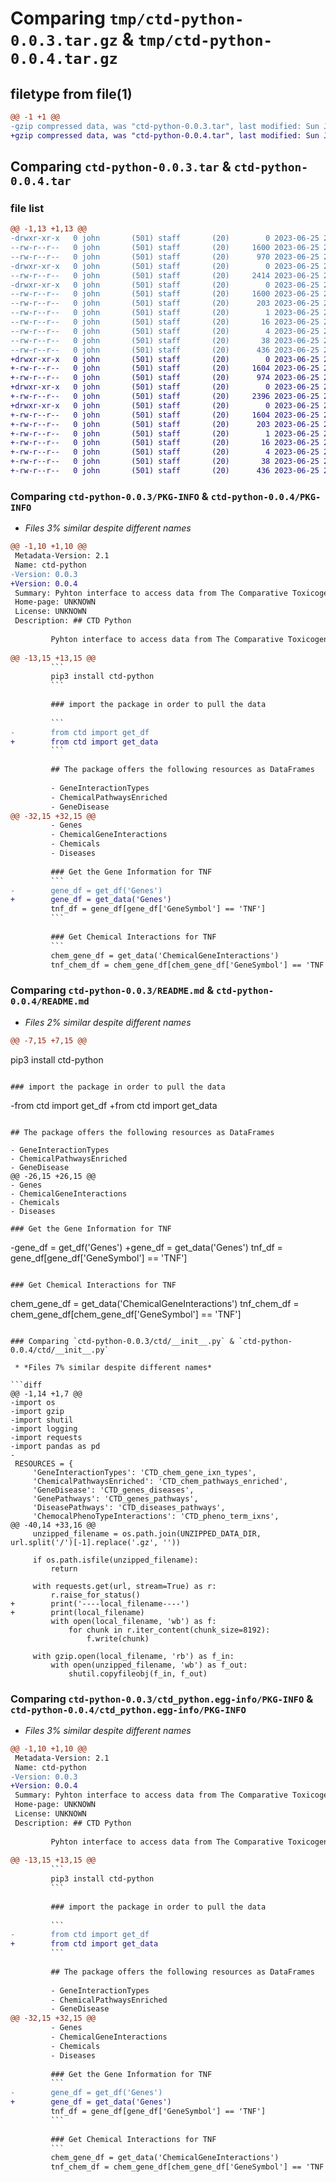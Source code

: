 # Comparing `tmp/ctd-python-0.0.3.tar.gz` & `tmp/ctd-python-0.0.4.tar.gz`

## filetype from file(1)

```diff
@@ -1 +1 @@
-gzip compressed data, was "ctd-python-0.0.3.tar", last modified: Sun Jun 25 20:58:09 2023, max compression
+gzip compressed data, was "ctd-python-0.0.4.tar", last modified: Sun Jun 25 21:06:13 2023, max compression
```

## Comparing `ctd-python-0.0.3.tar` & `ctd-python-0.0.4.tar`

### file list

```diff
@@ -1,13 +1,13 @@
-drwxr-xr-x   0 john       (501) staff       (20)        0 2023-06-25 20:58:09.817692 ctd-python-0.0.3/
--rw-r--r--   0 john       (501) staff       (20)     1600 2023-06-25 20:58:09.817050 ctd-python-0.0.3/PKG-INFO
--rw-r--r--   0 john       (501) staff       (20)      970 2023-06-25 20:53:40.000000 ctd-python-0.0.3/README.md
-drwxr-xr-x   0 john       (501) staff       (20)        0 2023-06-25 20:58:09.813120 ctd-python-0.0.3/ctd/
--rw-r--r--   0 john       (501) staff       (20)     2414 2023-06-25 20:57:09.000000 ctd-python-0.0.3/ctd/__init__.py
-drwxr-xr-x   0 john       (501) staff       (20)        0 2023-06-25 20:58:09.816163 ctd-python-0.0.3/ctd_python.egg-info/
--rw-r--r--   0 john       (501) staff       (20)     1600 2023-06-25 20:58:09.000000 ctd-python-0.0.3/ctd_python.egg-info/PKG-INFO
--rw-r--r--   0 john       (501) staff       (20)      203 2023-06-25 20:58:09.000000 ctd-python-0.0.3/ctd_python.egg-info/SOURCES.txt
--rw-r--r--   0 john       (501) staff       (20)        1 2023-06-25 20:58:09.000000 ctd-python-0.0.3/ctd_python.egg-info/dependency_links.txt
--rw-r--r--   0 john       (501) staff       (20)       16 2023-06-25 20:58:09.000000 ctd-python-0.0.3/ctd_python.egg-info/requires.txt
--rw-r--r--   0 john       (501) staff       (20)        4 2023-06-25 20:58:09.000000 ctd-python-0.0.3/ctd_python.egg-info/top_level.txt
--rw-r--r--   0 john       (501) staff       (20)       38 2023-06-25 20:58:09.817825 ctd-python-0.0.3/setup.cfg
--rw-r--r--   0 john       (501) staff       (20)      436 2023-06-25 20:57:13.000000 ctd-python-0.0.3/setup.py
+drwxr-xr-x   0 john       (501) staff       (20)        0 2023-06-25 21:06:13.303824 ctd-python-0.0.4/
+-rw-r--r--   0 john       (501) staff       (20)     1604 2023-06-25 21:06:13.303173 ctd-python-0.0.4/PKG-INFO
+-rw-r--r--   0 john       (501) staff       (20)      974 2023-06-25 21:03:16.000000 ctd-python-0.0.4/README.md
+drwxr-xr-x   0 john       (501) staff       (20)        0 2023-06-25 21:06:13.299074 ctd-python-0.0.4/ctd/
+-rw-r--r--   0 john       (501) staff       (20)     2396 2023-06-25 21:04:11.000000 ctd-python-0.0.4/ctd/__init__.py
+drwxr-xr-x   0 john       (501) staff       (20)        0 2023-06-25 21:06:13.302359 ctd-python-0.0.4/ctd_python.egg-info/
+-rw-r--r--   0 john       (501) staff       (20)     1604 2023-06-25 21:06:13.000000 ctd-python-0.0.4/ctd_python.egg-info/PKG-INFO
+-rw-r--r--   0 john       (501) staff       (20)      203 2023-06-25 21:06:13.000000 ctd-python-0.0.4/ctd_python.egg-info/SOURCES.txt
+-rw-r--r--   0 john       (501) staff       (20)        1 2023-06-25 21:06:13.000000 ctd-python-0.0.4/ctd_python.egg-info/dependency_links.txt
+-rw-r--r--   0 john       (501) staff       (20)       16 2023-06-25 21:06:13.000000 ctd-python-0.0.4/ctd_python.egg-info/requires.txt
+-rw-r--r--   0 john       (501) staff       (20)        4 2023-06-25 21:06:13.000000 ctd-python-0.0.4/ctd_python.egg-info/top_level.txt
+-rw-r--r--   0 john       (501) staff       (20)       38 2023-06-25 21:06:13.303990 ctd-python-0.0.4/setup.cfg
+-rw-r--r--   0 john       (501) staff       (20)      436 2023-06-25 21:05:56.000000 ctd-python-0.0.4/setup.py
```

### Comparing `ctd-python-0.0.3/PKG-INFO` & `ctd-python-0.0.4/PKG-INFO`

 * *Files 3% similar despite different names*

```diff
@@ -1,10 +1,10 @@
 Metadata-Version: 2.1
 Name: ctd-python
-Version: 0.0.3
+Version: 0.0.4
 Summary: Pyhton interface to access data from The Comparative Toxicogenomics Database (CTD)
 Home-page: UNKNOWN
 License: UNKNOWN
 Description: ## CTD Python
         
         Pyhton interface to access data from The Comparative Toxicogenomics Database (CTD)
         
@@ -13,15 +13,15 @@
         ```
         pip3 install ctd-python
         ```
         
         ### import the package in order to pull the data
         
         ```
-        from ctd import get_df
+        from ctd import get_data
         ```
         
         ## The package offers the following resources as DataFrames
         
         - GeneInteractionTypes
         - ChemicalPathwaysEnriched
         - GeneDisease
@@ -32,15 +32,15 @@
         - Genes
         - ChemicalGeneInteractions
         - Chemicals
         - Diseases
         
         ### Get the Gene Information for TNF
         ```
-        gene_df = get_df('Genes')
+        gene_df = get_data('Genes')
         tnf_df = gene_df[gene_df['GeneSymbol'] == 'TNF']
         ```
         
         ### Get Chemical Interactions for TNF
         ```
         chem_gene_df = get_data('ChemicalGeneInteractions')
         tnf_chem_df = chem_gene_df[chem_gene_df['GeneSymbol'] == 'TNF']
```

### Comparing `ctd-python-0.0.3/README.md` & `ctd-python-0.0.4/README.md`

 * *Files 2% similar despite different names*

```diff
@@ -7,15 +7,15 @@
 ```
 pip3 install ctd-python
 ```
 
 ### import the package in order to pull the data
 
 ```
-from ctd import get_df
+from ctd import get_data
 ```
 
 ## The package offers the following resources as DataFrames
 
 - GeneInteractionTypes
 - ChemicalPathwaysEnriched
 - GeneDisease
@@ -26,15 +26,15 @@
 - Genes
 - ChemicalGeneInteractions
 - Chemicals
 - Diseases
 
 ### Get the Gene Information for TNF
 ```
-gene_df = get_df('Genes')
+gene_df = get_data('Genes')
 tnf_df = gene_df[gene_df['GeneSymbol'] == 'TNF']
 ```
 
 ### Get Chemical Interactions for TNF
 ```
 chem_gene_df = get_data('ChemicalGeneInteractions')
 tnf_chem_df = chem_gene_df[chem_gene_df['GeneSymbol'] == 'TNF']
```

### Comparing `ctd-python-0.0.3/ctd/__init__.py` & `ctd-python-0.0.4/ctd/__init__.py`

 * *Files 7% similar despite different names*

```diff
@@ -1,14 +1,7 @@
-import os
-import gzip
-import shutil
-import logging
-import requests
-import pandas as pd
-
 RESOURCES = {
     'GeneInteractionTypes': 'CTD_chem_gene_ixn_types',
     'ChemicalPathwaysEnriched': 'CTD_chem_pathways_enriched',
     'GeneDisease': 'CTD_genes_diseases',
     'GenePathways': 'CTD_genes_pathways',
     'DiseasePathways': 'CTD_diseases_pathways',
     'ChemocalPhenoTypeInteractions': 'CTD_pheno_term_ixns',
@@ -40,14 +33,16 @@
     unzipped_filename = os.path.join(UNZIPPED_DATA_DIR, url.split('/')[-1].replace('.gz', ''))
 
     if os.path.isfile(unzipped_filename):
         return
 
     with requests.get(url, stream=True) as r:
         r.raise_for_status()
+        print('----local_filename----')
+        print(local_filename)
         with open(local_filename, 'wb') as f:
             for chunk in r.iter_content(chunk_size=8192):
                 f.write(chunk)
 
     with gzip.open(local_filename, 'rb') as f_in:
         with open(unzipped_filename, 'wb') as f_out:
             shutil.copyfileobj(f_in, f_out)
```

### Comparing `ctd-python-0.0.3/ctd_python.egg-info/PKG-INFO` & `ctd-python-0.0.4/ctd_python.egg-info/PKG-INFO`

 * *Files 3% similar despite different names*

```diff
@@ -1,10 +1,10 @@
 Metadata-Version: 2.1
 Name: ctd-python
-Version: 0.0.3
+Version: 0.0.4
 Summary: Pyhton interface to access data from The Comparative Toxicogenomics Database (CTD)
 Home-page: UNKNOWN
 License: UNKNOWN
 Description: ## CTD Python
         
         Pyhton interface to access data from The Comparative Toxicogenomics Database (CTD)
         
@@ -13,15 +13,15 @@
         ```
         pip3 install ctd-python
         ```
         
         ### import the package in order to pull the data
         
         ```
-        from ctd import get_df
+        from ctd import get_data
         ```
         
         ## The package offers the following resources as DataFrames
         
         - GeneInteractionTypes
         - ChemicalPathwaysEnriched
         - GeneDisease
@@ -32,15 +32,15 @@
         - Genes
         - ChemicalGeneInteractions
         - Chemicals
         - Diseases
         
         ### Get the Gene Information for TNF
         ```
-        gene_df = get_df('Genes')
+        gene_df = get_data('Genes')
         tnf_df = gene_df[gene_df['GeneSymbol'] == 'TNF']
         ```
         
         ### Get Chemical Interactions for TNF
         ```
         chem_gene_df = get_data('ChemicalGeneInteractions')
         tnf_chem_df = chem_gene_df[chem_gene_df['GeneSymbol'] == 'TNF']
```

